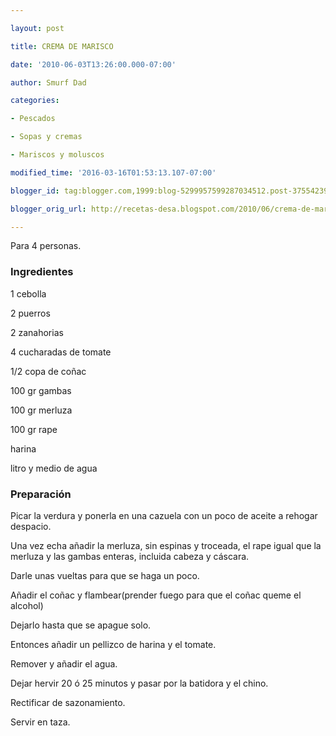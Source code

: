```yaml
---

layout: post

title: CREMA DE MARISCO

date: '2010-06-03T13:26:00.000-07:00'

author: Smurf Dad

categories:

- Pescados

- Sopas y cremas

- Mariscos y moluscos

modified_time: '2016-03-16T01:53:13.107-07:00'

blogger_id: tag:blogger.com,1999:blog-5299957599287034512.post-3755423990191584152

blogger_orig_url: http://recetas-desa.blogspot.com/2010/06/crema-de-marisco.html

---
```


Para 4 personas.

<h3>Ingredientes</h3>

1 cebolla

2 puerros

2 zanahorias

4 cucharadas de tomate

1/2 copa de coñac

100 gr gambas

100 gr merluza

100 gr rape

harina

litro y medio de agua

<h3>Preparación</h3>

Picar la verdura y ponerla en una cazuela con un poco de aceite a rehogar despacio.

Una vez echa añadir la merluza, sin espinas y troceada, el rape igual que la merluza y las gambas enteras, incluida cabeza y cáscara.

Darle unas vueltas para que se haga un poco.

Añadir el coñac y flambear(prender fuego para que el coñac queme el alcohol)

Dejarlo hasta que se apague solo.

Entonces añadir un pellizco de harina y el tomate.

Remover y añadir el agua.

Dejar hervir 20 ó 25 minutos y pasar por la batidora y el chino.

Rectificar de sazonamiento.

Servir en taza.